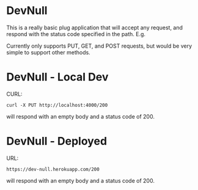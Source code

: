 # DevNull
This is a really basic plug application that will accept any request, and
respond with the status code specified in the path. E.g.

Currently only supports PUT, GET, and POST requests, but would be very simple to support other
methods.

# DevNull - Local Dev
CURL:
```
curl -X PUT http://localhost:4000/200
```

will respond with an empty body and a status code of 200.

# DevNull - Deployed
URL:
```
https://dev-null.herokuapp.com/200
```

will respond with an empty body and a status code of 200.
